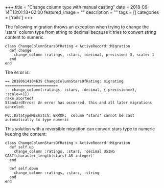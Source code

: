 +++
title =  "Change column type with manual casting"
date = 2018-06-14T13:01:13+02:00
featured_image = ""
description = ""
tags = []
categories = ['rails']
+++

The following migration throws an exception when trying to change the 'stars' column type from string to decimal because it tries to convert string content to numeric.

    class ChangeColumnStarsOfRating < ActiveRecord::Migration
      def change
        change_column :ratings, :stars, :decimal, precision: 3, scale: 1
      end
    end

The error is:

    == 20180614104639 ChangeColumnStarsOfRating: migrating ========================
    -- change_column(:ratings, :stars, :decimal, {:precision=>3, :scale=>1})
    rake aborted!
    StandardError: An error has occurred, this and all later migrations canceled:

    PG::DatatypeMismatch: ERROR:  column "stars" cannot be cast automatically to type numeric

This solution with a reversible migration can convert stars type to numeric keeping the content:

    class ChangeColumnStarsOfRating < ActiveRecord::Migration
      def self.up
        change_column :ratings, :stars, 'decimal USING CAST(character_length(stars) AS integer)'
      end
      
      def self.down
        change_column :ratings, :stars, :string
      end
    end
